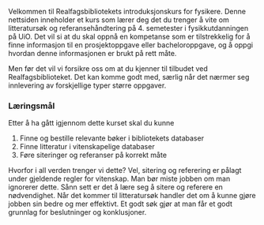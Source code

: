 Velkommen til Realfagsbibliotekets introduksjonskurs for fysikere. Denne nettsiden inneholder et kurs som lærer deg det du trenger å vite om litteratursøk og referansehåndtering på 4. semetester i fysikkutdanningen på UiO. Det vil si at du skal oppnå en kompetanse som er tilstrekkelig for å finne informasjon til en prosjektoppgave eller bacheloroppgave, og å oppgi hvordan denne informasjonen er brukt på rett måte.

Men før det vil vi forsikre oss om at du kjenner til tilbudet ved Realfagsbiblioteket. Det kan komme godt med, særlig når det nærmer seg innlevering av forskjellige typer større oppgaver. 

### Læringsmål
Etter å ha gått igjennom dette kurset skal du kunne
<div>
<ol>
  <li>Finne og bestille relevante bøker i bibliotekets databaser</li>
  <li>Finne litteratur i vitenskapelige databaser</li>
  <li>Føre siteringer og referanser på korrekt måte</li>
</ol>
</div>

Hvorfor i all verden trenger vi dette? Vel, sitering og referering er pålagt under gjeldende regler for vitenskap. Man bør miste jobben om man ignorerer dette. Sånn sett er det å lære seg å sitere og referere en nødvendighet. Når det kommer til litteratursøk handler det om å kunne gjøre jobben sin bedre og mer effektivt. Et godt søk gjør at man får et godt grunnlag for beslutninger og konklusjoner.
